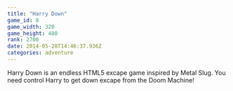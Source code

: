 ```yaml
---
title: "Harry Down"
game_id: 8
game_width: 320
game_height: 480
rank: 2700
date: 2014-05-28T14:46:37.936Z
categories: adventure
---
```

Harry Down is an endless HTML5 excape game inspired by Metal Slug. You need control Harry to get down excape from the Doom Machine!